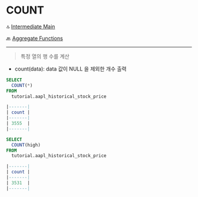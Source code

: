 COUNT
==========

🔝 [Intermediate Main](./0.%20Intermediate.md)

🔙 [Aggregate Functions](./1.%20AggregateFunctions.md)

***
> 특정 열의 행 수를 계산
- count(data): data 값이 NULL 을 제외한 개수 출력

```sql
SELECT
  COUNT(*)
FROM
  tutorial.aapl_historical_stock_price

|-------| 
| count | 
|-------| 
| 3555  | 
|-------| 
```

```sql
SELECT
  COUNT(high)
FROM
  tutorial.aapl_historical_stock_price

|-------| 
| count | 
|-------| 
| 3531  | 
|-------| 
```